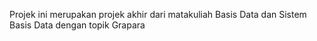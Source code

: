 Projek ini merupakan projek akhir dari matakuliah Basis Data dan Sistem Basis Data dengan topik Grapara
